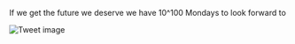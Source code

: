 If we get the future we deserve we have 10^100 Mondays to look forward to


![Tweet image](/assets/crosspoast/Gwac873bEAAex1u.jpg)

